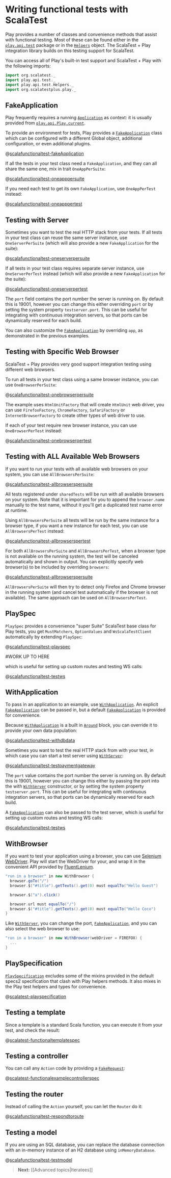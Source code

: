 # Writing functional tests with ScalaTest

Play provides a number of classes and convenience methods that assist with functional testing.  Most of these can be found either in the [`play.api.test`](api/scala/index.html#play.api.test.package) package or in the [`Helpers`](api/scala/index.html#play.api.test.Helpers$) object. The ScalaTest + Play integration library builds on this testing support for ScalaTest.

You can access all of Play's built-in test support and ScalaTest + Play with the following imports:

```scala
import org.scalatest._
import play.api.test._
import play.api.test.Helpers._
import org.scalatestplus.play._
```

## FakeApplication

Play frequently requires a running [`Application`](api/scala/index.html#play.api.Application) as context: it is usually provided from [`play.api.Play.current`](api/scala/index.html#play.api.Play$).

To provide an environment for tests, Play provides a [`FakeApplication`](api/scala/index.html#play.api.test.FakeApplication) class which can be configured with a different Global object, additional configuration, or even additional plugins.

@[scalafunctionaltest-fakeApplication](code-scalatestplus-play/ScalaFunctionalTestSpec.scala)

If all the tests in your test class need a `FakeApplication`, and they can all share the same one, mix in trait `OneAppPerSuite`:

@[scalafunctionaltest-oneapppersuite](code-scalatestplus-play/oneapppersuite/ExampleSpec.scala)

If you need each test to get its own `FakeApplication`, use `OneAppPerTest` instead:

@[scalafunctionaltest-oneapppertest](code-scalatestplus-play/oneapppertest/ExampleSpec.scala)

## Testing with Server

Sometimes you want to test the real HTTP stack from your tests. If all tests in your test class can reuse the same server instance, use `OneServerPerSuite` (which will also provide a new `FakeApplication` for the suite):

@[scalafunctionaltest-oneserverpersuite](code-scalatestplus-play/oneserverpersuite/ExampleSpec.scala)

If all tests in your test class requires separate server instance, use `OneServerPerTest` instead (which will also provide a new `FakeApplication` for the suite):

@[scalafunctionaltest-oneserverpertest](code-scalatestplus-play/oneserverpertest/ExampleSpec.scala)

The `port` field contains the port number the server is running on.  By default this is 19001, however you can change this either overriding `port` or by setting the system property `testserver.port`.  This can be useful for integrating with continuous integration servers, so that ports can be dynamically reserved for each build.

You can also customize the [`FakeApplication`](api/scala/index.html#play.api.test.FakeApplication) by overriding `app`, as demonstrated in the previous examples.

## Testing with Specific Web Browser

ScalaTest + Play provides very good support integration testing using different web browsers.

To run all tests in your test class using a same browser instance, you can use `OneBrowserPerSuite`:

@[scalafunctionaltest-onebrowserpersuite](code-scalatestplus-play/onebrowserpersuite/ExampleSpec.scala)

The example uses `HtmlUnitFactory` that will create `HtmlUnit` web driver, you can use `FirefoxFactory`, `ChromeFactory`, `SafariFactory` or `InternetBrowserFactory`
to create other types of web driver to use.

If each of your test require new browser instance, you can use `OneBrowserPerTest` instead:

@[scalafunctionaltest-onebrowserpertest](code-scalatestplus-play/onebrowserpertest/ExampleSpec.scala)


## Testing with ALL Available Web Browsers

If you want to run your tests with all available web browsers on your system, you can use `AllBrowsersPerSuite`:

@[scalafunctionaltest-allbrowserspersuite](code-scalatestplus-play/allbrowserspersuite/ExampleSpec.scala)

All tests registered under `sharedTests` will be run with all available browsers on your system.  Note that it is important for you to append the `browser.name` manually to the test name, without it you'll get a duplicated test name error at runtime.

Using `AllBrowsersPerSuite` all tests will be run by the same instance for a browser type, if you want a new instance for each test, you can use `AllBrowsersPerTest` instead:

@[scalafunctionaltest-allbrowserspertest](code-scalatestplus-play/allbrowserspertest/ExampleSpec.scala)

For both `AllBrowsersPerSuite` and `AllBrowsersPerTest`, when a browser type is not available on the running system, the test will be canceled automatically and shown in output.  You can explicitly specify web browser(s) to be included by overriding `browsers`:

@[scalafunctionaltest-allbrowserspersuite](code-scalatestplus-play/allbrowserspersuite/ExampleOverrideBrowsersSpec.scala)

`AllBrowsersPerSuite` will then try to detect only Firefox and Chrome browser in the running system (and cancel test automatically if the browser is not available).  The same approach can be used on `AllBrowsersPerTest`.

## PlaySpec

`PlaySpec` provides a convenience "super Suite" ScalaTest base class for Play tests, you get `MustMatchers`, `OptionValues` and `WsScalaTestClient` automatically by extending `PlaySpec`:

@[scalafunctionaltest-playspec](code-scalatestplus-play/playspec/ExampleSpec.scala)



#WORK UP TO HERE



which is useful for setting up custom routes and testing WS calls:

@[scalafunctionaltest-testws](code/specs2/ScalaFunctionalTestSpec.scala)

## WithApplication

To pass in an application to an example, use [`WithApplication`](api/scala/index.html#play.api.test.WithApplication).  An explicit [`FakeApplication`](api/scala/index.html#play.api.test.FakeApplication) can be passed in, but a default [`FakeApplication`](api/scala/index.html#play.api.test.FakeApplication) is provided for convenience.

Because [`WithApplication`](api/scala/index.html#play.api.test.WithApplication) is a built in [`Around`](http://etorreborre.github.io/specs2/guide/org.specs2.guide.Structure.html#Around) block, you can override it to provide your own data population:

@[scalafunctionaltest-withdbdata](code/specs2/WithDbDataSpec.scala)

Sometimes you want to test the real HTTP stack from with your test, in which case you can start a test server using [`WithServer`](api/scala/index.html#play.api.test.WithServer):

@[scalafunctionaltest-testpaymentgateway](code/specs2/ScalaFunctionalTestSpec.scala)

The `port` value contains the port number the server is running on.  By default this is 19001, however you can change this either by passing the port into the with [`WithServer`](api/scala/index.html#play.api.test.WithServer) constructor, or by setting the system property `testserver.port`.  This can be useful for integrating with continuous integration servers, so that ports can be dynamically reserved for each build.

A [`FakeApplication`](api/scala/index.html#play.api.test.FakeApplication) can also be passed to the test server, which is useful for setting up custom routes and testing WS calls:

@[scalafunctionaltest-testws](code/specs2/ScalaFunctionalTestSpec.scala)

## WithBrowser

If you want to test your application using a browser, you can use [Selenium WebDriver](http://code.google.com/p/selenium/?redir=1). Play will start the WebDriver for your, and wrap it in the convenient API provided by [FluentLenium](https://github.com/FluentLenium/FluentLenium).

```scala
"run in a browser" in new WithBrowser {
  browser.goTo("/")
  browser.$("#title").getTexts().get(0) must equalTo("Hello Guest")

  browser.$("a").click()

  browser.url must equalTo("/")
  browser.$("#title").getTexts().get(0) must equalTo("Hello Coco")
}
```

Like [`WithServer`](api/scala/index.html#play.api.test.WithServer), you can change the port, [`FakeApplication`](api/scala/index.html#play.api.test.FakeApplication), and you can also select the web browser to use:

```scala
"run in a browser" in new WithBrowser(webDriver = FIREFOX) {
  ...
}
```

## PlaySpecification

[`PlaySpecification`](api/scala/index.html#play.api.test.PlaySpecification) excludes some of the mixins provided in the default specs2 specification that clash with Play helpers methods.  It also mixes in the Play test helpers and types for convenience.

@[scalatest-playspecification](code/specs2/ExamplePlaySpecificationSpec.scala)

## Testing a template

Since a template is a standard Scala function, you can execute it from your test, and check the result:

@[scalatest-functionaltemplatespec](code/specs2/FunctionalTemplateSpec.scala)

## Testing a controller

You can call any `Action` code by providing a [`FakeRequest`](api/scala/index.html#play.api.test.FakeRequest):

@[scalatest-functionalexamplecontrollerspec](code/specs2/FunctionalExampleControllerSpec.scala)

## Testing the router

Instead of calling the `Action` yourself, you can let the `Router` do it:

@[scalafunctionaltest-respondtoroute](code/specs2/ScalaFunctionalTestSpec.scala)

## Testing a model

If you are using an SQL database, you can replace the database connection with an in-memory instance of an H2 database using `inMemoryDatabase`.

@[scalafunctionaltest-testmodel](code/specs2/ScalaFunctionalTestSpec.scala)

> **Next:** [[Advanced topics|Iteratees]]
